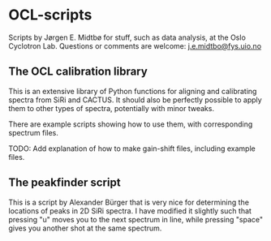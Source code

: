 # OCL-scripts

Scripts by Jørgen E. Midtbø for stuff, such as data analysis, at the Oslo Cyclotron Lab.
Questions or comments are welcome: j.e.midtbo@fys.uio.no

## The OCL calibration library
This is an extensive library of Python functions for aligning and calibrating spectra from SiRi and CACTUS. It should also be perfectly possible to apply them to other types of spectra, potentially with minor tweaks. 

There are example scripts showing how to use them, with corresponding spectrum files.




TODO: Add explanation of how to make gain-shift files, including example files.


## The peakfinder script
This is a script by Alexander Bürger that is very nice for determining the locations of peaks in 2D SiRi spectra. I have modified it slightly such that pressing "u" moves you to the next spectrum in line, while pressing "space" gives you another shot at the same spectrum. 